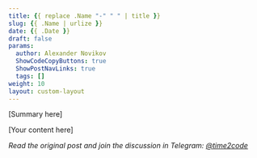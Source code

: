 ```yaml
---
title: {{ replace .Name "-" " " | title }}  
slug: {{ .Name | urlize }}                 
date: {{ .Date }}
draft: false                                  
params:
  author: Alexander Novikov                  
  ShowCodeCopyButtons: true
  ShowPostNavLinks: true
  tags: []                
weight: 10
layout: custom-layout
---
```


[Summary here]

<!--more-->

[Your content here]

*Read the original post and join the discussion in Telegram: [@time2code](https://t.me/time2code)*